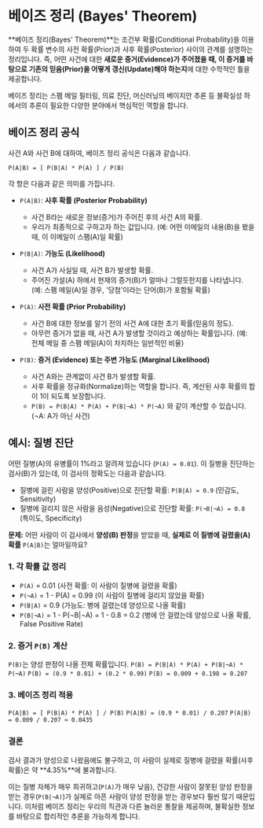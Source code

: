 # 베이즈 정리 (Bayes' Theorem)

**베이즈 정리(Bayes' Theorem)**는 조건부 확률(Conditional Probability)을 이용하여 두 확률 변수의 사전 확률(Prior)과 사후 확률(Posterior) 사이의 관계를 설명하는 정리입니다. 즉, 어떤 사건에 대한 **새로운 증거(Evidence)가 주어졌을 때, 이 증거를 바탕으로 기존의 믿음(Prior)을 어떻게 갱신(Update)해야 하는지**에 대한 수학적인 틀을 제공합니다.

베이즈 정리는 스팸 메일 필터링, 의료 진단, 머신러닝의 베이지안 추론 등 불확실성 하에서의 추론이 필요한 다양한 분야에서 핵심적인 역할을 합니다.

## 베이즈 정리 공식

사건 A와 사건 B에 대하여, 베이즈 정리 공식은 다음과 같습니다.

`P(A|B) = [ P(B|A) * P(A) ] / P(B)`

각 항은 다음과 같은 의미를 가집니다.

- `P(A|B)`: **사후 확률 (Posterior Probability)**
  - 사건 B라는 새로운 정보(증거)가 주어진 후의 사건 A의 확률.
  - 우리가 최종적으로 구하고자 하는 값입니다. (예: 어떤 이메일의 내용(B)을 봤을 때, 이 이메일이 스팸(A)일 확률)

- `P(B|A)`: **가능도 (Likelihood)**
  - 사건 A가 사실일 때, 사건 B가 발생할 확률.
  - 주어진 가설(A) 하에서 현재의 증거(B)가 얼마나 그럴듯한지를 나타냅니다. (예: 스팸 메일(A)일 경우, '당첨'이라는 단어(B)가 포함될 확률)

- `P(A)`: **사전 확률 (Prior Probability)**
  - 사건 B에 대한 정보를 알기 전의 사건 A에 대한 초기 확률(믿음의 정도).
  - 아무런 증거가 없을 때, 사건 A가 발생할 것이라고 예상하는 확률입니다. (예: 전체 메일 중 스팸 메일(A)이 차지하는 일반적인 비율)

- `P(B)`: **증거 (Evidence) 또는 주변 가능도 (Marginal Likelihood)**
  - 사건 A와는 관계없이 사건 B가 발생할 확률.
  - 사후 확률을 정규화(Normalize)하는 역할을 합니다. 즉, 계산된 사후 확률의 합이 1이 되도록 보장합니다.
  - `P(B) = P(B|A) * P(A) + P(B|¬A) * P(¬A)` 와 같이 계산할 수 있습니다. (¬A: A가 아닌 사건)

## 예시: 질병 진단

어떤 질병(A)의 유병률이 1%라고 알려져 있습니다 (`P(A) = 0.01`). 이 질병을 진단하는 검사(B)가 있는데, 이 검사의 정확도는 다음과 같습니다.
- 질병에 걸린 사람을 양성(Positive)으로 진단할 확률: `P(B|A) = 0.9` (민감도, Sensitivity)
- 질병에 걸리지 않은 사람을 음성(Negative)으로 진단할 확률: `P(¬B|¬A) = 0.8` (특이도, Specificity)

**문제:** 어떤 사람이 이 검사에서 **양성(B) 판정**을 받았을 때, **실제로 이 질병에 걸렸을(A) 확률** `P(A|B)`는 얼마일까요?

### 1. 각 확률 값 정리
- `P(A)` = 0.01 (사전 확률: 이 사람이 질병에 걸렸을 확률)
- `P(¬A)` = 1 - P(A) = 0.99 (이 사람이 질병에 걸리지 않았을 확률)
- `P(B|A)` = 0.9 (가능도: 병에 걸렸는데 양성으로 나올 확률)
- `P(B|¬A)` = 1 - P(¬B|¬A) = 1 - 0.8 = 0.2 (병에 안 걸렸는데 양성으로 나올 확률, False Positive Rate)

### 2. 증거 `P(B)` 계산
`P(B)`는 양성 판정이 나올 전체 확률입니다.
`P(B) = P(B|A) * P(A) + P(B|¬A) * P(¬A)`
`P(B) = (0.9 * 0.01) + (0.2 * 0.99)`
`P(B) = 0.009 + 0.198 = 0.207`

### 3. 베이즈 정리 적용
`P(A|B) = [ P(B|A) * P(A) ] / P(B)`
`P(A|B) = (0.9 * 0.01) / 0.207`
`P(A|B) = 0.009 / 0.207 ≈ 0.0435`

### 결론
검사 결과가 양성으로 나왔음에도 불구하고, 이 사람이 실제로 질병에 걸렸을 확률(사후 확률)은 약 **4.35%**에 불과합니다.

이는 질병 자체가 매우 희귀하고(`P(A)`가 매우 낮음), 건강한 사람이 잘못된 양성 판정을 받는 경우(`P(B|¬A)`)가 실제로 아픈 사람이 양성 판정을 받는 경우보다 훨씬 많기 때문입니다. 이처럼 베이즈 정리는 우리의 직관과 다른 놀라운 통찰을 제공하며, 불확실한 정보를 바탕으로 합리적인 추론을 가능하게 합니다.
